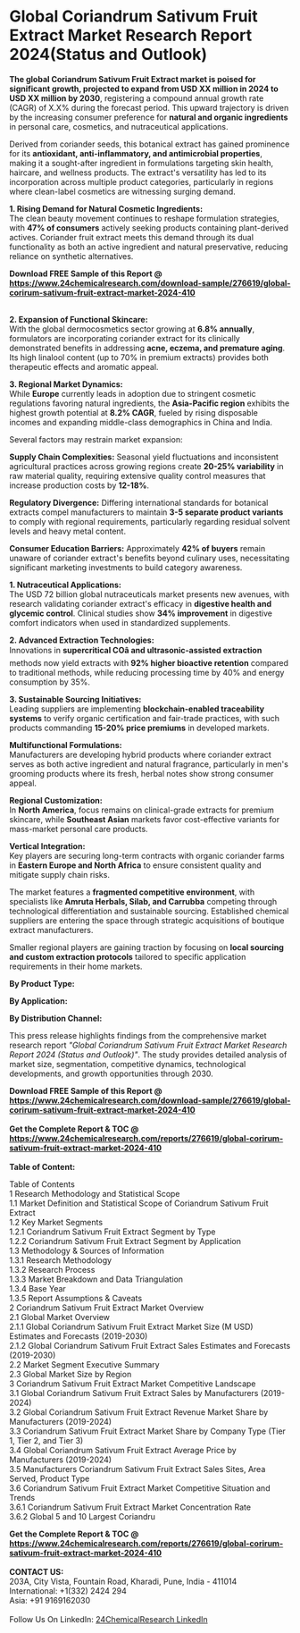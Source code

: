 <h1>Global Coriandrum Sativum Fruit Extract Market Research Report 2024(Status and Outlook)</h1><p><strong>The global Coriandrum Sativum Fruit Extract market is poised for significant growth, projected to expand from USD XX million in 2024 to USD XX million by 2030</strong>, registering a compound annual growth rate (CAGR) of X.X% during the forecast period. This upward trajectory is driven by the increasing consumer preference for <strong>natural and organic ingredients</strong> in personal care, cosmetics, and nutraceutical applications.</p><p>Derived from coriander seeds, this botanical extract has gained prominence for its <strong>antioxidant, anti-inflammatory, and antimicrobial properties</strong>, making it a sought-after ingredient in formulations targeting skin health, haircare, and wellness products. The extract's versatility has led to its incorporation across multiple product categories, particularly in regions where clean-label cosmetics are witnessing surging demand.</p><p><strong>1. Rising Demand for Natural Cosmetic Ingredients:</strong><br>
The clean beauty movement continues to reshape formulation strategies, with <strong>47% of consumers</strong> actively seeking products containing plant-derived actives. Coriander fruit extract meets this demand through its dual functionality as both an active ingredient and natural preservative, reducing reliance on synthetic alternatives.</p><div><b>Download FREE Sample of this Report @ 
            <a href="https://www.24chemicalresearch.com/download-sample/276619/global-corirum-sativum-fruit-extract-market-2024-410">
            https://www.24chemicalresearch.com/download-sample/276619/global-corirum-sativum-fruit-extract-market-2024-410</a></b></div><br><p><strong>2. Expansion of Functional Skincare:</strong><br>
With the global dermocosmetics sector growing at <strong>6.8% annually</strong>, formulators are incorporating coriander extract for its clinically demonstrated benefits in addressing <strong>acne, eczema, and premature aging</strong>. Its high linalool content (up to 70% in premium extracts) provides both therapeutic effects and aromatic appeal.</p><p><strong>3. Regional Market Dynamics:</strong><br>
While <strong>Europe</strong> currently leads in adoption due to stringent cosmetic regulations favoring natural ingredients, the <strong>Asia-Pacific region</strong> exhibits the highest growth potential at <strong>8.2% CAGR</strong>, fueled by rising disposable incomes and expanding middle-class demographics in China and India.</p><p>Several factors may restrain market expansion:</p><p><strong>Supply Chain Complexities:</strong> Seasonal yield fluctuations and inconsistent agricultural practices across growing regions create <strong>20-25% variability</strong> in raw material quality, requiring extensive quality control measures that increase production costs by <strong>12-18%</strong>.</p><p><strong>Regulatory Divergence:</strong> Differing international standards for botanical extracts compel manufacturers to maintain <strong>3-5 separate product variants</strong> to comply with regional requirements, particularly regarding residual solvent levels and heavy metal content.</p><p><strong>Consumer Education Barriers:</strong> Approximately <strong>42% of buyers</strong> remain unaware of coriander extract's benefits beyond culinary uses, necessitating significant marketing investments to build category awareness.</p><p><strong>1. Nutraceutical Applications:</strong><br>
The USD 72 billion global nutraceuticals market presents new avenues, with research validating coriander extract's efficacy in <strong>digestive health and glycemic control</strong>. Clinical studies show <strong>34% improvement</strong> in digestive comfort indicators when used in standardized supplements.</p><p><strong>2. Advanced Extraction Technologies:</strong><br>
Innovations in <strong>supercritical COâ and ultrasonic-assisted extraction</strong> methods now yield extracts with <strong>92% higher bioactive retention</strong> compared to traditional methods, while reducing processing time by 40% and energy consumption by 35%.</p><p><strong>3. Sustainable Sourcing Initiatives:</strong><br>
Leading suppliers are implementing <strong>blockchain-enabled traceability systems</strong> to verify organic certification and fair-trade practices, with such products commanding <strong>15-20% price premiums</strong> in developed markets.</p><p><strong>Multifunctional Formulations:</strong><br>
	Manufacturers are developing hybrid products where coriander extract serves as both active ingredient and natural fragrance, particularly in men's grooming products where its fresh, herbal notes show strong consumer appeal.</p><p><strong>Regional Customization:</strong><br>
	In <strong>North America</strong>, focus remains on clinical-grade extracts for premium skincare, while <strong>Southeast Asian</strong> markets favor cost-effective variants for mass-market personal care products.</p><p><strong>Vertical Integration:</strong><br>
	Key players are securing long-term contracts with organic coriander farms in <strong>Eastern Europe and North Africa</strong> to ensure consistent quality and mitigate supply chain risks.</p><p>The market features a <strong>fragmented competitive environment</strong>, with specialists like <strong>Amruta Herbals, Silab, and Carrubba</strong> competing through technological differentiation and sustainable sourcing. Established chemical suppliers are entering the space through strategic acquisitions of boutique extract manufacturers.</p><p>Smaller regional players are gaining traction by focusing on <strong>local sourcing and custom extraction protocols</strong> tailored to specific application requirements in their home markets.</p><p><strong>By Product Type:</strong></p><p><strong>By Application:</strong></p><p><strong>By Distribution Channel:</strong></p><p>This press release highlights findings from the comprehensive market research report <em>"Global Coriandrum Sativum Fruit Extract Market Research Report 2024 (Status and Outlook)"</em>. The study provides detailed analysis of market size, segmentation, competitive dynamics, technological developments, and growth opportunities through 2030.</p><div><b>Download FREE Sample of this Report @ 
            <a href="https://www.24chemicalresearch.com/download-sample/276619/global-corirum-sativum-fruit-extract-market-2024-410">
            https://www.24chemicalresearch.com/download-sample/276619/global-corirum-sativum-fruit-extract-market-2024-410</a></b></div><br><div><b>Get the Complete Report & TOC @ 
            <a href="https://www.24chemicalresearch.com/reports/276619/global-corirum-sativum-fruit-extract-market-2024-410">
            https://www.24chemicalresearch.com/reports/276619/global-corirum-sativum-fruit-extract-market-2024-410</a></b></div><br>
            <b>Table of Content:</b><p>Table of Contents<br />
1 Research Methodology and Statistical Scope<br />
1.1 Market Definition and Statistical Scope of Coriandrum Sativum Fruit Extract<br />
1.2 Key Market Segments<br />
1.2.1 Coriandrum Sativum Fruit Extract Segment by Type<br />
1.2.2 Coriandrum Sativum Fruit Extract Segment by Application<br />
1.3 Methodology & Sources of Information<br />
1.3.1 Research Methodology<br />
1.3.2 Research Process<br />
1.3.3 Market Breakdown and Data Triangulation<br />
1.3.4 Base Year<br />
1.3.5 Report Assumptions & Caveats<br />
2 Coriandrum Sativum Fruit Extract Market Overview<br />
2.1 Global Market Overview<br />
2.1.1 Global Coriandrum Sativum Fruit Extract Market Size (M USD) Estimates and Forecasts (2019-2030)<br />
2.1.2 Global Coriandrum Sativum Fruit Extract Sales Estimates and Forecasts (2019-2030)<br />
2.2 Market Segment Executive Summary<br />
2.3 Global Market Size by Region<br />
3 Coriandrum Sativum Fruit Extract Market Competitive Landscape<br />
3.1 Global Coriandrum Sativum Fruit Extract Sales by Manufacturers (2019-2024)<br />
3.2 Global Coriandrum Sativum Fruit Extract Revenue Market Share by Manufacturers (2019-2024)<br />
3.3 Coriandrum Sativum Fruit Extract Market Share by Company Type (Tier 1, Tier 2, and Tier 3)<br />
3.4 Global Coriandrum Sativum Fruit Extract Average Price by Manufacturers (2019-2024)<br />
3.5 Manufacturers Coriandrum Sativum Fruit Extract Sales Sites, Area Served, Product Type<br />
3.6 Coriandrum Sativum Fruit Extract Market Competitive Situation and Trends<br />
3.6.1 Coriandrum Sativum Fruit Extract Market Concentration Rate<br />
3.6.2 Global 5 and 10 Largest Coriandru</p><div><b>Get the Complete Report & TOC @ 
            <a href="https://www.24chemicalresearch.com/reports/276619/global-corirum-sativum-fruit-extract-market-2024-410">
            https://www.24chemicalresearch.com/reports/276619/global-corirum-sativum-fruit-extract-market-2024-410</a></b></div><br><b>CONTACT US:</b><br>
            203A, City Vista, Fountain Road, Kharadi, Pune, India - 411014<br>
            International: +1(332) 2424 294<br>
            Asia: +91 9169162030 <br><br>
            Follow Us On LinkedIn: <a href="https://www.linkedin.com/company/24chemicalresearch/">24ChemicalResearch LinkedIn</a>